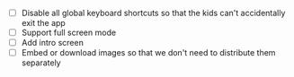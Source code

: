  - [ ] Disable all global keyboard shortcuts so that the kids can't accidentally exit the app
 - [ ] Support full screen mode
 - [ ] Add intro screen
 - [ ] Embed or download images so that we don't need to distribute them separately
